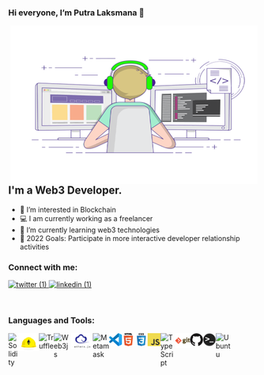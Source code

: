 ### Hi everyone, I’m Putra Laksmana 👋

 <img align="right" alt="GIF" src="https://github.com/PutraLaksmana/PutraLaksmana/blob/main/coding%20life%20style.gif?raw=true" width="500" height="320" />

## I'm a Web3 Developer.

- 👀 I’m interested in Blockchain
- 💻 I am currently working as a freelancer
- 🌱 I’m currently learning  web3 technologies
- 🥅 2022 Goals: Participate in more interactive developer relationship activities

### Connect with me:
[![twitter (1)](https://user-images.githubusercontent.com/92698143/187579971-bb9ab2cb-42ed-489f-b476-010ce041e6d1.png)
](https://twitter.com/putralaksmana_)
[![linkedin (1)](https://user-images.githubusercontent.com/92698143/187579842-33eade9f-5644-426d-83f5-d97dd36a3d7d.png)
](https://www.linkedin.com/in/putra-laksmana-8b6079190/)

<br />

### Languages and Tools:


<img align="left" alt="Solidity" width="19px" src="https://upload.wikimedia.org/wikipedia/commons/9/98/Solidity_logo.svg" />
<img align="left" alt="Hardhat" width="43px" src="https://github.com/YamenMerhi/YamenMerhi/blob/main/20210904_195403.png" />
<img align="left" alt="Truffle" width="30px" src="https://avatars.githubusercontent.com/u/22205159?s=200&v=4" />
<img align="left" alt="Web3js" width="35px" src="https://miro.medium.com/max/1400/1*2GHi9FwnyA5UTJpcxPSG7A.jpeg" />
<img align="left" alt="etherjs" width="44px" src="https://github.com/YamenMerhi/YamenMerhi/blob/main/20210904_201245.png" />
<img align="left" alt="Metamask" width="33px" src="https://upload.wikimedia.org/wikipedia/commons/3/36/MetaMask_Fox.svg" />
<img align="left" alt="Visual Studio Code" width="26px" src="https://raw.githubusercontent.com/github/explore/80688e429a7d4ef2fca1e82350fe8e3517d3494d/topics/visual-studio-code/visual-studio-code.png" />
<img align="left" alt="HTML5" width="26px" src="https://raw.githubusercontent.com/github/explore/80688e429a7d4ef2fca1e82350fe8e3517d3494d/topics/html/html.png" />
<img align="left" alt="CSS3" width="26px" src="https://raw.githubusercontent.com/github/explore/80688e429a7d4ef2fca1e82350fe8e3517d3494d/topics/css/css.png" />
<img align="left" alt="JavaScript" width="26px" src="https://raw.githubusercontent.com/github/explore/80688e429a7d4ef2fca1e82350fe8e3517d3494d/topics/javascript/javascript.png" />
<img align="left" alt="Type Script" width="30px" src="https://upload.wikimedia.org/wikipedia/commons/4/4c/Typescript_logo_2020.svg" />
<img align="left" alt="Git" width="30px" src="https://raw.githubusercontent.com/github/explore/80688e429a7d4ef2fca1e82350fe8e3517d3494d/topics/git/git.png" />
<img align="left" alt="GitHub" width="26px" src="https://raw.githubusercontent.com/github/explore/78df643247d429f6cc873026c0622819ad797942/topics/github/github.png" />
<img align="left" alt="Terminal" width="26px" src="https://raw.githubusercontent.com/github/explore/80688e429a7d4ef2fca1e82350fe8e3517d3494d/topics/terminal/terminal.png" />
<img align="left" alt="Ubuntu" width="30px" src="https://brandslogos.com/wp-content/uploads/images/large/ubuntu-logo.png" />

<br />
<br />
<!---
PutraLaksmana/PutraLaksmana is a ✨ special ✨ repository because its `README.md` (this file) appears on your GitHub profile.
You can click the Preview link to take a look at your changes.
--->
